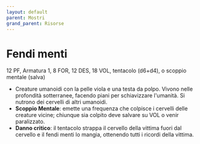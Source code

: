 ```yaml
---
layout: default
parent: Mostri
grand_parent: Risorse
---
```


# Fendi menti

12 PF, Armatura 1, 8 FOR, 12 DES, 18 VOL, tentacolo (d6+d4), o scoppio mentale (salva)

- Creature umanoidi con la pelle viola e una testa da polpo. Vivono nelle profondità sotterranee, facendo piani per schiavizzare l'umanità. Si nutrono dei cervelli di altri umanoidi.
- **Scoppio Mentale**: emette una frequenza che colpisce i cervelli delle creature vicine; chiunque sia colpito deve salvare su VOL o venir paralizzato.
- **Danno critico**: il tentacolo strappa il cervello della vittima fuori dal cervello e il fendi menti lo mangia, ottenendo tutti i ricordi della vittima.